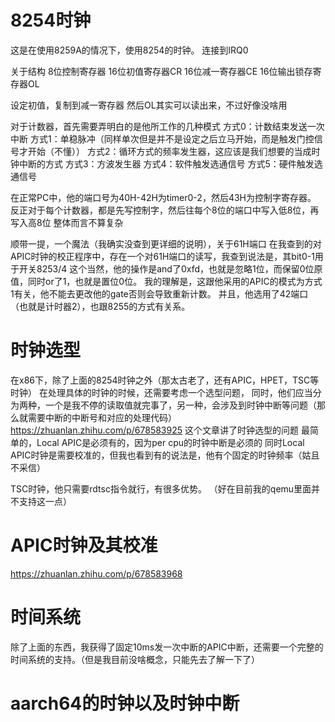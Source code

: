 # 8254时钟
这是在使用8259A的情况下，使用8254的时钟。
连接到IRQ0

关于结构
8位控制寄存器
16位初值寄存器CR
16位减一寄存器CE
16位输出锁存寄存器OL

设定初值，复制到减一寄存器
然后OL其实可以读出来，不过好像没啥用

对于计数器，首先需要弄明白的是他所工作的几种模式
方式0：计数结束发送一次中断
方式1：单稳脉冲（同样单次但是并不是设定之后立马开始，而是触发门控信号才开始（不懂））
方式2：循环方式的频率发生器，这应该是我们想要的当成时钟中断的方式
方式3：方波发生器
方式4：软件触发选通信号
方式5：硬件触发选通信号

在正常PC中，他的端口号为40H-42H为timer0-2，然后43H为控制字寄存器。
反正对于每个计数器，都是先写控制字，然后往每个8位的端口中写入低8位，再写入高8位
整体而言不算复杂

顺带一提，一个魔法（我确实没查到更详细的说明），关于61H端口
在我查到的对APIC时钟的校正程序中，存在一个对61H端口的读写，我查到说法是，其bit0-1用于开关8253/4
这个当然，他的操作是and了0xfd，也就是忽略1位，而保留0位原值，同时or了1，也就是置位0位。
我的理解是，这跟他采用的APIC的模式为方式1有关，他不能去更改他的gate否则会导致重新计数。
并且，他选用了42端口（也就是计时器2），也跟8255的方式有关系。


# 时钟选型
在x86下，除了上面的8254时钟之外（那太古老了，还有APIC，HPET，TSC等时钟）
在处理具体的时钟的时候，还需要考虑一个选型问题，
同时，他们应当分为两种，一个是我不停的读取值就完事了，另一种，会涉及到时钟中断等问题（那么就需要中断的中断号和对应的处理代码）
https://zhuanlan.zhihu.com/p/678583925
这个文章讲了时钟选型的问题
最简单的，Local APIC是必须有的，因为per cpu的时钟中断是必须的
同时Local APIC时钟是需要校准的，但我也看到有的说法是，他有个固定的时钟频率（姑且不采信）

TSC时钟，他只需要rdtsc指令就行，有很多优势。
（好在目前我的qemu里面并不支持这一点）

# APIC时钟及其校准
https://zhuanlan.zhihu.com/p/678583968

# 时间系统
除了上面的东西，我获得了固定10ms发一次中断的APIC中断，还需要一个完整的时间系统的支持。（但是我目前没啥概念，只能先去了解一下了）

# aarch64的时钟以及时钟中断